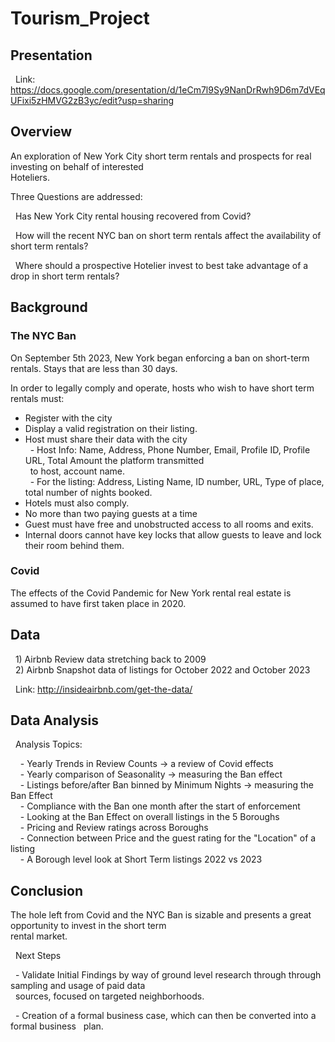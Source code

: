 # Tourism_Project  
  
## Presentation  
  
&nbsp; Link: https://docs.google.com/presentation/d/1eCm7l9Sy9NanDrRwh9D6m7dVEqUFixi5zHMVG2zB3yc/edit?usp=sharing
  
## Overview  
    
An exploration of New York City short term rentals and prospects for real investing on behalf of interested  
Hoteliers.  
  
Three Questions are addressed:
  
&nbsp; Has New York City rental housing recovered from Covid?  
  
&nbsp; How will the recent NYC ban on short term rentals affect the availability of short term rentals?  
  
&nbsp; Where should a prospective Hotelier invest to best take advantage of a drop in short term rentals?
  
## Background  
  
### The NYC Ban  
  
On September 5th 2023, New York began enforcing a ban on short-term rentals. Stays that are less than 30 days.   
  
In order to legally comply and operate, hosts who wish to have short term rentals must:  
- Register with the city  
- Display a valid registration on their listing.    
- Host must share their data with the city  
&nbsp; - Host Info: Name, Address, Phone Number, Email, Profile ID, Profile URL, Total Amount the platform transmitted   
&nbsp; to host, account name.  
&nbsp; - For the listing: Address, Listing Name, ID number, URL, Type of place, total number of nights booked.  
- Hotels must also comply.  
- No more than two paying guests at a time    
- Guest must have free and unobstructed access to all rooms and exits.
- Internal doors cannot have key locks that allow guests to leave and lock their room behind them.
  
### Covid  
  
The effects of the Covid Pandemic for New York rental real estate is assumed to have first taken place in 2020.
    
## Data  
  
&nbsp; 1) Airbnb Review data stretching back to 2009   
&nbsp; 2) Airbnb Snapshot data of listings for October 2022 and October 2023  
  
&nbsp; Link: http://insideairbnb.com/get-the-data/
  
## Data Analysis  
  
&nbsp; Analysis Topics:  
  
&nbsp; &nbsp; - Yearly Trends in Review Counts -> a review of Covid effects  
&nbsp; &nbsp; - Yearly comparison of Seasonality -> measuring the Ban effect  
&nbsp; &nbsp; - Listings before/after Ban binned by Minimum Nights -> measuring the Ban Effect  
&nbsp; &nbsp; - Compliance with the Ban one month after the start of enforcement  
&nbsp; &nbsp; - Looking at the Ban Effect on overall listings in the 5 Boroughs  
&nbsp; &nbsp; - Pricing and Review ratings across Boroughs  
&nbsp; &nbsp; - Connection between Price and the guest rating for the "Location" of a listing  
&nbsp; &nbsp; - A Borough level look at Short Term listings 2022 vs 2023
  
## Conclusion  
  
The hole left from Covid and the NYC Ban is sizable and presents a great opportunity to invest in the short term  
rental market.
  
&nbsp; Next Steps  
  
&nbsp; - Validate Initial Findings by way of ground level research through through sampling and usage of paid data  
&nbsp; sources, focused on targeted neighborhoods.
  
&nbsp; - Creation of a formal business case, which can then be converted into a formal business 
&nbsp; plan.
